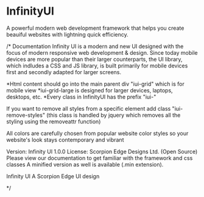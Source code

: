 # InfinityUI
A powerful modern web development framework that helps you create beauiful websites with lightning quick efficiency.

/*
Documentation
Infinity UI is a modern and new UI designed with the focus of modern responsive web development & design. Since today mobile devices are more popular than their larger counterparts, the UI library, which indludes a CSS and JS library, is built primarily for mobile devices first and secondly adapted for larger screens. 

*Html content should go into the main parent div "iui-grid" which is for mobile view
*iui-grid-large is designed for larger devices, laptops, desktops, etc.
*Every class in InfinityUI has the prefix "iui-"

If you want to remove all styles from a specific element add class "iui-remove-styles" (this class is handled by jquery which removes all the styling using the removeattr function)

All colors are carefully chosen from popular website color styles so your website's look stays contemporary and vibrant

Version: Infinity UI 1.0.0 
License: Scorpion Edge Designs Ltd. (Open Source)
Please view our documentation to get familiar with the framework and css classes
A minified version as well is available (.min extension).

Infinity UI
A Scorpion Edge UI design

*/
